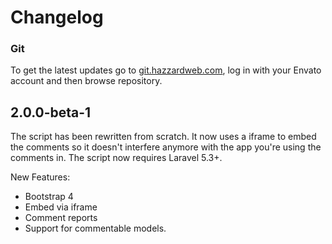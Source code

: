 # Changelog

### Git

To get the latest updates go to [git.hazzardweb.com](https://git.hazzardweb.com), log in with your Envato account and then browse repository.

## 2.0.0-beta-1

The script has been rewritten from scratch. It now uses a iframe to embed the comments so it doesn't interfere anymore with the app you're using the comments in. The script now requires Laravel 5.3+.

New Features:

- Bootstrap 4 
- Embed via iframe
- Comment reports
- Support for commentable models.
